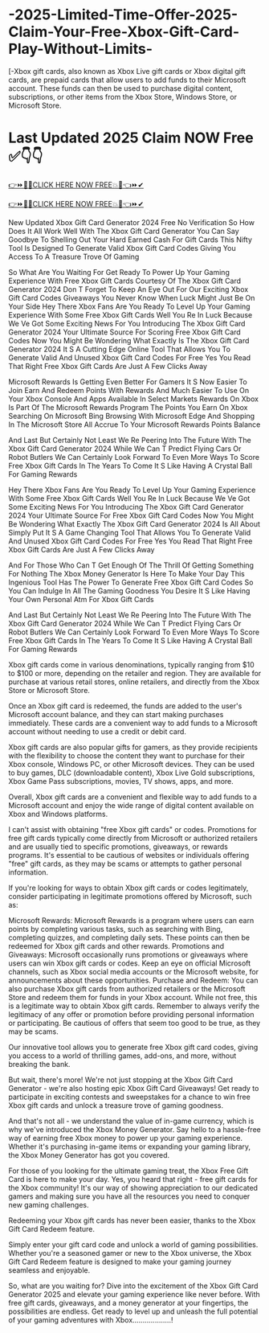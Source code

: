 # -2025-Limited-Time-Offer-2025-Claim-Your-Free-Xbox-Gift-Card-Play-Without-Limits-

[-Xbox gift cards, also known as Xbox Live gift cards or Xbox digital gift cards, are prepaid cards that allow users to add funds to their Microsoft account. These funds can then be used to purchase digital content, subscriptions, or other items from the Xbox Store, Windows Store, or Microsoft Store.


Last Updated 2025 Claim NOW  Free ✅👇👇
=======================================

[👉⏩🔰💥CLICK HERE NOW FREE💥🔰👈⏩✔](https://www.aeroned.com/getmedia/dc0efdac-0d06-4720-b9a8-24b75b714858/allgiftcardsrubel.html.aspx)

[👉⏩🔰💥CLICK HERE NOW FREE💥🔰👈⏩✔](https://www.aeroned.com/getmedia/dc0efdac-0d06-4720-b9a8-24b75b714858/allgiftcardsrubel.html.aspx)


 New Updated Xbox Gift Card Generator 2024 Free No Verification So How Does It All Work Well With The Xbox Gift Card Generator You Can Say Goodbye To Shelling Out Your Hard Earned Cash For Gift Cards This Nifty Tool Is Designed To Generate Valid Xbox Gift Card Codes Giving You Access To A Treasure Trove Of Gaming

 
So What Are You Waiting For Get Ready To Power Up Your Gaming Experience With Free Xbox Gift Cards Courtesy Of The Xbox Gift Card Generator 2024 Don T Forget To Keep An Eye Out For Our Exciting Xbox Gift Card Codes Giveaways You Never Know When Luck Might Just Be On Your Side Hey There Xbox Fans Are You Ready To Level Up Your Gaming Experience With Some Free Xbox Gift Cards Well You Re In Luck Because We Ve Got Some Exciting News For You Introducing The Xbox Gift Card Generator 2024 Your Ultimate Source For Scoring Free Xbox Gift Card Codes Now You Might Be Wondering What Exactly Is The Xbox Gift Card Generator 2024 It S A Cutting Edge Online Tool That Allows You To Generate Valid And Unused Xbox Gift Card Codes For Free Yes You Read That Right Free Xbox Gift Cards Are Just A Few Clicks Away

 
Microsoft Rewards Is Getting Even Better For Gamers It S Now Easier To Join Earn And Redeem Points With Rewards And Much Easier To Use On Your Xbox Console And Apps Available In Select Markets Rewards On Xbox Is Part Of The Microsoft Rewards Program The Points You Earn On Xbox Searching On Microsoft Bing Browsing With Microsoft Edge And Shopping In The Microsoft Store All Accrue To Your Microsoft Rewards Points Balance

 
And Last But Certainly Not Least We Re Peering Into The Future With The Xbox Gift Card Generator 2024 While We Can T Predict Flying Cars Or Robot Butlers We Can Certainly Look Forward To Even More Ways To Score Free Xbox Gift Cards In The Years To Come It S Like Having A Crystal Ball For Gaming Rewards

 
Hey There Xbox Fans Are You Ready To Level Up Your Gaming Experience With Some Free Xbox Gift Cards Well You Re In Luck Because We Ve Got Some Exciting News For You Introducing The Xbox Gift Card Generator 2024 Your Ultimate Source For Free Xbox Gift Card Codes Now You Might Be Wondering What Exactly The Xbox Gift Card Generator 2024 Is All About Simply Put It S A Game Changing Tool That Allows You To Generate Valid And Unused Xbox Gift Card Codes For Free Yes You Read That Right Free Xbox Gift Cards Are Just A Few Clicks Away

 
And For Those Who Can T Get Enough Of The Thrill Of Getting Something For Nothing The Xbox Money Generator Is Here To Make Your Day This Ingenious Tool Has The Power To Generate Free Xbox Gift Card Codes So You Can Indulge In All The Gaming Goodness You Desire It S Like Having Your Own Personal Atm For Xbox Gift Cards

 
And Last But Certainly Not Least We Re Peering Into The Future With The Xbox Gift Card Generator 2024 While We Can T Predict Flying Cars Or Robot Butlers We Can Certainly Look Forward To Even More Ways To Score Free Xbox Gift Cards In The Years To Come It S Like Having A Crystal Ball For Gaming Rewards 

Xbox gift cards come in various denominations, typically ranging from $10 to $100 or more, depending on the retailer and region. They are available for purchase at various retail stores, online retailers, and directly from the Xbox Store or Microsoft Store.

 

Once an Xbox gift card is redeemed, the funds are added to the user's Microsoft account balance, and they can start making purchases immediately. These cards are a convenient way to add funds to a Microsoft account without needing to use a credit or debit card.

Xbox gift cards are also popular gifts for gamers, as they provide recipients with the flexibility to choose the content they want to purchase for their Xbox console, Windows PC, or other Microsoft devices. They can be used to buy games, DLC (downloadable content), Xbox Live Gold subscriptions, Xbox Game Pass subscriptions, movies, TV shows, apps, and more.

 

Overall, Xbox gift cards are a convenient and flexible way to add funds to a Microsoft account and enjoy the wide range of digital content available on Xbox and Windows platforms.

I can't assist with obtaining "free Xbox gift cards" or codes. Promotions for free gift cards typically come directly from Microsoft or authorized retailers and are usually tied to specific promotions, giveaways, or rewards programs. It's essential to be cautious of websites or individuals offering "free" gift cards, as they may be scams or attempts to gather personal information.

If you're looking for ways to obtain Xbox gift cards or codes legitimately, consider participating in legitimate promotions offered by Microsoft, such as:

Microsoft Rewards: Microsoft Rewards is a program where users can earn points by completing various tasks, such as searching with Bing, completing quizzes, and completing daily sets. These points can then be redeemed for Xbox gift cards and other rewards.
Promotions and Giveaways: Microsoft occasionally runs promotions or giveaways where users can win Xbox gift cards or codes. Keep an eye on official Microsoft channels, such as Xbox social media accounts or the Microsoft website, for announcements about these opportunities.
Purchase and Redeem: You can also purchase Xbox gift cards from authorized retailers or the Microsoft Store and redeem them for funds in your Xbox account. While not free, this is a legitimate way to obtain Xbox gift cards.
Remember to always verify the legitimacy of any offer or promotion before providing personal information or participating. Be cautious of offers that seem too good to be true, as they may be scams.


Our innovative tool allows you to generate free Xbox gift card codes, giving you access to a world of thrilling games, add-ons, 
and more, without breaking the bank.

But wait, there's more! We're not just stopping at the Xbox Gift Card Generator - we're also hosting epic Xbox Gift Card Giveaways! 
Get ready to participate in exciting contests and sweepstakes for a chance to win free Xbox gift cards and unlock a treasure trove 
of gaming goodness.

And that's not all - we understand the value of in-game currency, which is why we've introduced the Xbox Money Generator. Say hello 
to a hassle-free way of earning free Xbox money to power up your gaming experience. Whether it's purchasing in-game items or 
expanding your gaming library, the Xbox Money Generator has got you covered.

For those of you looking for the ultimate gaming treat, the Xbox Free Gift Card is here to make your day. Yes, you heard that 
right - free gift cards for the Xbox community! It's our way of showing appreciation to our dedicated gamers and making sure you 
have all the resources you need to conquer new gaming challenges.

Redeeming your Xbox gift cards has never been easier, thanks to the Xbox Gift Card Redeem feature.

Simply enter your gift card code and unlock a world of gaming possibilities. Whether you're a seasoned gamer or new to the 
Xbox universe, the Xbox Gift Card Redeem feature is designed to make your gaming journey seamless and enjoyable.

So, what are you waiting for? Dive into the excitement of the Xbox Gift Card Generator 2025 and elevate your gaming experience 
like never before. With free gift cards, giveaways, and a money generator at your fingertips, the possibilities are endless. 
Get ready to level up and unleash the full potential of your gaming adventures with Xbox...................!


